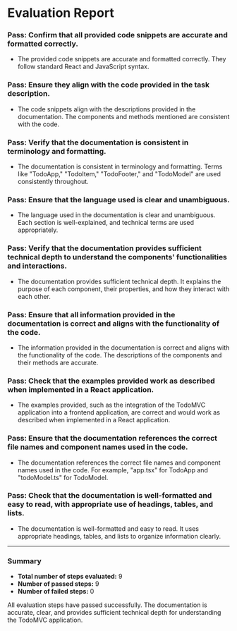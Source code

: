 # Evaluation Report

### Pass: Confirm that all provided code snippets are accurate and formatted correctly.
- The provided code snippets are accurate and formatted correctly. They follow standard React and JavaScript syntax.

### Pass: Ensure they align with the code provided in the task description.
- The code snippets align with the descriptions provided in the documentation. The components and methods mentioned are consistent with the code.

### Pass: Verify that the documentation is consistent in terminology and formatting.
- The documentation is consistent in terminology and formatting. Terms like "TodoApp," "TodoItem," "TodoFooter," and "TodoModel" are used consistently throughout.

### Pass: Ensure that the language used is clear and unambiguous.
- The language used in the documentation is clear and unambiguous. Each section is well-explained, and technical terms are used appropriately.

### Pass: Verify that the documentation provides sufficient technical depth to understand the components' functionalities and interactions.
- The documentation provides sufficient technical depth. It explains the purpose of each component, their properties, and how they interact with each other.

### Pass: Ensure that all information provided in the documentation is correct and aligns with the functionality of the code.
- The information provided in the documentation is correct and aligns with the functionality of the code. The descriptions of the components and their methods are accurate.

### Pass: Check that the examples provided work as described when implemented in a React application.
- The examples provided, such as the integration of the TodoMVC application into a frontend application, are correct and would work as described when implemented in a React application.

### Pass: Ensure that the documentation references the correct file names and component names used in the code.
- The documentation references the correct file names and component names used in the code. For example, "app.tsx" for TodoApp and "todoModel.ts" for TodoModel.

### Pass: Check that the documentation is well-formatted and easy to read, with appropriate use of headings, tables, and lists.
- The documentation is well-formatted and easy to read. It uses appropriate headings, tables, and lists to organize information clearly.

---

### Summary

- **Total number of steps evaluated:** 9
- **Number of passed steps:** 9
- **Number of failed steps:** 0

All evaluation steps have passed successfully. The documentation is accurate, clear, and provides sufficient technical depth for understanding the TodoMVC application.